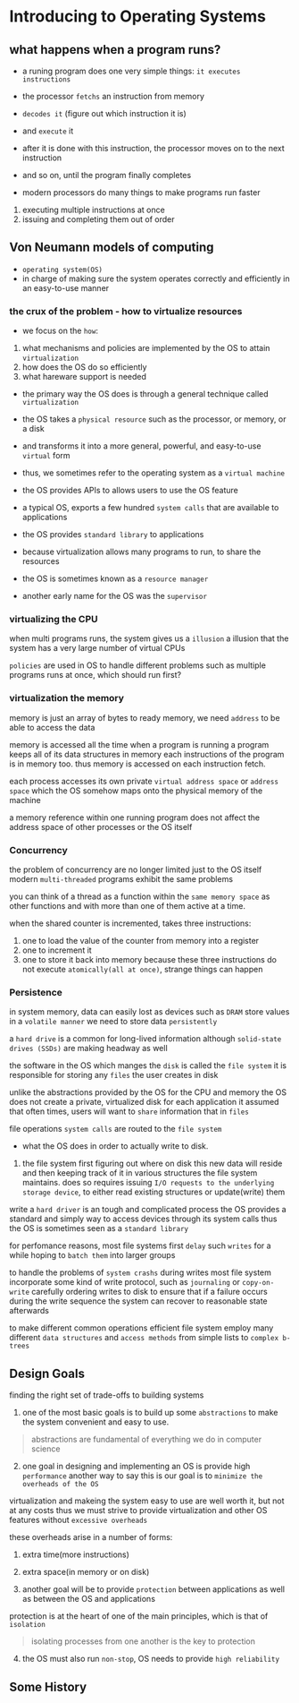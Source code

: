 # Introducing to Operating Systems

## what happens when a program runs?

- a runing program does one very simple things: `it executes instructions`
- the processor `fetchs` an instruction from memory
- `decodes it` (figure out which instruction it is)
- and `execute` it
- after it is done with this instruction, the processor moves on to the next instruction
- and so on, until the program finally completes

- modern processors do many things to make programs run faster
1. executing multiple instructions at once
2. issuing and completing them out of order

## Von Neumann models of computing

- `operating system(OS)`
- in charge of making sure the system operates correctly and efficiently in an easy-to-use manner


### the crux of the problem - how to virtualize resources

- we focus on the `how`:
1. what mechanisms and policies are implemented by the OS to attain `virtualization`
2. how does the OS do so efficiently
3. what hareware support is needed

- the primary way the OS does is through a general technique called `virtualization`
- the OS takes a `physical resource` such as the processor, or memory, or a disk
- and transforms it into a more general, powerful, and easy-to-use `virtual` form
- thus, we sometimes refer to the operating system as a `virtual machine`

- the OS provides APIs to allows users to use the OS feature
- a typical OS, exports a few hundred `system calls` that are available to applications
- the OS provides `standard library` to applications

- because virtualization allows many programs to run, to share the resources
- the OS is sometimes known as a `resource manager`

- another early name for the OS was the `supervisor`

### virtualizing the CPU

when multi programs runs, the system gives us a `illusion`
a illusion that the system has a very large number of virtual CPUs

`policies` are used in OS to handle different problems
such as multiple programs runs at once, which should run first?

### virtualization the memory

memory is just an array of bytes
to ready memory, we need `address` to be able to access the data

memory is accessed all the time when a program is running
a program keeps all of its data structures in memory
each instructions of the program is in memory too.
thus memory is accessed on each instruction fetch.

each process accesses its own private `virtual address space` or `address space`
which the OS somehow maps onto the physical memory of the machine

a memory reference within one running program does not affect the address space of other processes or the OS itself

### Concurrency

the problem of concurrency are no longer limited just to the OS itself
modern `multi-threaded` programs exhibit the same problems

you can think of a thread as a function within the `same memory space` as other functions
and with more than one of them active at a time.

when the shared counter is incremented, takes three instructions:
1. one to load the value of the counter from memory into a register
2. one to increment it
3. one to store it back into memory
because these three instructions do not execute `atomically(all at once)`, strange things can happen

### Persistence

in system memory, data can easily lost
as devices such as `DRAM` store values in a `volatile manner`
we need to store data `persistently`

a `hard drive` is a common for long-lived information
although `solid-state drives (SSDs)` are making headway as well

the software in the OS which manges the `disk` is called the `file system`
it is responsible for storing any `files` the user creates in disk

unlike the abstractions provided by the OS for the CPU and memory
the OS does not create a private, virtualized disk for each application
it assumed that often times, users will want to `share` information that in `files`

file operations `system calls` are routed to the `file system`

- what the OS does in order to actually write to disk.

1. the file system first figuring out where on disk this new data will reside
   and then keeping track of it in various structures the file system maintains.
   does so requires issuing `I/O requests to the underlying storage device`,
   to either read existing structures or update(write) them

write a `hard driver` is an tough and complicated process
the OS provides a standard and simply way to access devices through its system calls
thus the OS is sometimes seen as a `standard library`

for perfomance reasons, most file systems first `delay` such `writes` for a while
hoping to `batch them` into larger groups

to handle the problems of `system crashs` during writes
most file system incorporate some kind of write protocol, such as `journaling` or `copy-on-write`
carefully ordering writes to disk to ensure that if a failure occurs during the write sequence
the system can recover to reasonable state afterwards

to make different common operations efficient
file system employ many different `data structures` and `access methods`
from simple lists to `complex b-trees`

## Design Goals

finding the right set of trade-offs to building systems

1. one of the most basic goals is to build up some `abstractions`
   to make the system convenient and easy to use.

> abstractions are fundamental of everything we do in computer science

2. one goal in designing and implementing an OS is provide high `performance`
   another way to say this is our goal is to `minimize the overheads of the OS`

virtualization and makeing the system easy to use are well worth it, but not at any costs
thus we must strive to provide virtualization and other OS features without `excessive overheads`

these overheads arise in a number of forms:
1. extra time(more instructions)
2. extra space(in memory or on disk)

3. another goal will be to provide `protection` between applications
   as well as between the OS and applications

protection is at the heart of one of the main principles, which is that of `isolation`

> isolating processes from one another is the key to protection

4. the OS must also run `non-stop`, OS needs to provide `high reliability`

## Some History
